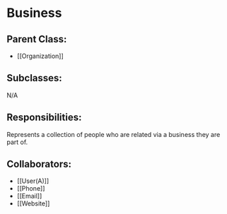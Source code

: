 # Business

## Parent Class:
- [[Organization]]

## Subclasses:
N/A

## Responsibilities:
Represents a collection of people who are related via a business they are part of.

## Collaborators:
- [[User(A)]]
- [[Phone]]
- [[Email]]
- [[Website]]